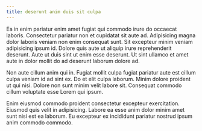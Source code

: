 ```yaml
---
title: deserunt anim duis sit culpa
---
```


Ea in enim pariatur enim amet fugiat qui commodo irure do occaecat laboris. Consectetur pariatur non et cupidatat sit aute ad. Adipisicing magna dolor laboris veniam non enim consequat sunt. Sit excepteur minim veniam adipisicing ipsum id. Dolore quis aute ut aliquip irure reprehenderit deserunt. Aute ut duis sint ut enim esse deserunt. Ut sint ullamco et amet aute in dolor mollit do ad deserunt laborum dolore ad.

Non aute cillum anim qui in. Fugiat mollit culpa fugiat pariatur aute est cillum culpa veniam id ad sint ex. Do et elit culpa laborum. Minim dolore proident ut qui nisi. Dolore non sunt minim velit labore sit. Consequat commodo cillum voluptate esse Lorem qui ipsum.

Enim eiusmod commodo proident consectetur excepteur exercitation. Eiusmod quis velit in adipisicing. Labore ea esse anim dolor minim amet sunt nisi est ea laborum. Eu excepteur ex incididunt pariatur nostrud ipsum anim commodo commodo.